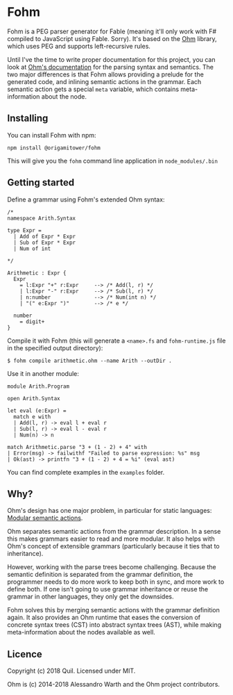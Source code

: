 # Fohm

Fohm is a PEG parser generator for Fable (meaning it'll only work with F# compiled to JavaScript using Fable. Sorry). It's based on the [Ohm](https://ohmlang.github.io/) library, which uses PEG and supports left-recursive rules.

Until I've the time to write proper documentation for this project, you can look at [Ohm's documentation](https://github.com/harc/ohm/blob/master/doc/index.md) for the parsing syntax and semantics. The two major differences is that Fohm allows providing a prelude for the generated code, and inlining semantic actions in the grammar. Each semantic action gets a special `meta` variable, which contains meta-information about the node.

## Installing

You can install Fohm with npm:

```
npm install @origamitower/fohm
```

This will give you the `fohm` command line application in `node_modules/.bin`

## Getting started

Define a grammar using Fohm's extended Ohm syntax:

```
/*
namespace Arith.Syntax

type Expr =
  | Add of Expr * Expr
  | Sub of Expr * Expr
  | Num of int

*/

Arithmetic : Expr {
  Expr
    = l:Expr "+" r:Expr     --> /* Add(l, r) */
    | l:Expr "-" r:Expr     --> /* Sub(l, r) */
    | n:number              --> /* Num(int n) */
    | "(" e:Expr ")"        --> /* e */

  number
    = digit+
}
```

Compile it with Fohm (this will generate a `<name>.fs` and `fohm-runtime.js` file in the specified output directory):

```shell
$ fohm compile arithmetic.ohm --name Arith --outDir .
```

Use it in another module:

```
module Arith.Program

open Arith.Syntax

let eval (e:Expr) =
  match e with
  | Add(l, r) -> eval l + eval r
  | Sub(l, r) -> eval l - eval r
  | Num(n) -> n

match Arithmetic.parse "3 + (1 - 2) + 4" with
| Error(msg) -> failwithf "Failed to parse expression: %s" msg
| Ok(ast) -> printfn "3 + (1 - 2) + 4 = %i" (eval ast)
```

You can find complete examples in the `examples` folder.

## Why?

Ohm's design has one major problem, in particular for static languages: [Modular semantic actions](https://ohmlang.github.io/pubs/dls2016/modular-semantic-actions.pdf).

Ohm separates semantic actions from the grammar description. In a sense this makes grammars easier to read and more modular. It also helps with Ohm's concept of extensible grammars (particularly because it ties that to inheritance).

However, working with the parse trees become challenging. Because the semantic definition is separated from the grammar definition, the programmer needs to do more work to keep both in sync, and more work to define both. If one isn't going to use grammar inheritance or reuse the grammar in other languages, they only get the downsides.

Fohm solves this by merging semantic actions with the grammar definition again. It also provides an Ohm runtime that eases the conversion of concrete syntax trees (CST) into abstract syntax trees (AST), while making meta-information about the nodes available as well.

## Licence

Copyright (c) 2018 Quil. Licensed under MIT.

Ohm is (c) 2014-2018 Alessandro Warth and the Ohm project contributors.
